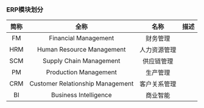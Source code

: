 
### ERP模块划分

| 简称  |  全称   |   名称   | 描述  |
|:---:|:-----:|:------:|  :-:|
| FM  | Financial Management  |  财务管理  | |
| HRM | Human Resource Management | 人力资源管理 |   |
| SCM | Supply Chain Management | 供应链管理  |   |
| PM  | Production Management | 生产管理  |   |
| CRM | Customer Relationship Management | 客户关系管理 |   |
| BI  | Business Intelligence | 商业智能 |   |